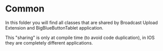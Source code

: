 # Common

In this folder you will find all classes that are shared by Broadcast Upload Extension and BigBlueButtonTablet application.

This "sharing" is only at compile time (to avoid code duplication), in IOS they are completely different applications.


